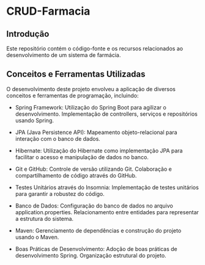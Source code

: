 # CRUD-Farmacia
## Introdução
Este repositório contém o código-fonte e os recursos relacionados ao desenvolvimento de um sistema de farmácia.

## Conceitos e Ferramentas Utilizadas
O desenvolvimento deste projeto envolveu a aplicação de diversos conceitos e ferramentas de programação, incluindo:

- Spring Framework:
Utilização do Spring Boot para agilizar o desenvolvimento.
Implementação de controllers, serviços e repositórios usando Spring.

- JPA (Java Persistence API):
Mapeamento objeto-relacional para interação com o banco de dados.

- Hibernate:
Utilização do Hibernate como implementação JPA para facilitar o acesso e manipulação de dados no banco.

- Git e GitHub:
Controle de versão utilizando Git.
Colaboração e compartilhamento de código através do GitHub.

- Testes Unitários através do Insomnia:
Implementação de testes unitários para garantir a robustez do código.

- Banco de Dados:
Configuração do banco de dados no arquivo application.properties.
Relacionamento entre entidades para representar a estrutura do sistema.

- Maven:
Gerenciamento de dependências e construção do projeto usando o Maven.

- Boas Práticas de Desenvolvimento:
Adoção de boas práticas de desenvolvimento Spring.
Organização estrutural do projeto.
